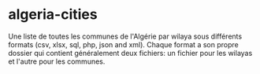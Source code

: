 # algeria-cities
Une liste de toutes les communes de l'Algérie par wilaya sous différents formats (csv, xlsx, sql, php, json and xml).
Chaque format a son propre dossier qui contient généralement deux fichiers: un fichier pour les wilayas et l'autre pour les communes.
